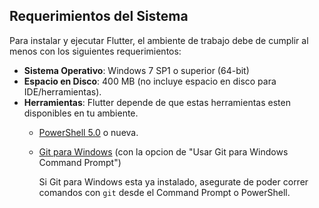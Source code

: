 ## Requerimientos del Sistema

Para instalar y ejecutar Flutter, el ambiente de trabajo debe de cumplir al menos con los siguientes requerimientos:

* **Sistema Operativo**: Windows 7 SP1 o superior (64-bit)
* **Espacio en Disco**: 400 MB (no incluye espacio en disco para IDE/herramientas).
* **Herramientas**: Flutter  depende de que estas herramientas esten disponibles en tu ambiente.
  * [PowerShell 5.0](https://docs.microsoft.com/en-us/powershell/scripting/setup/installing-windows-powershell#upgrading-existing-windows-powershell) o nueva.
  * [Git para Windows](https://git-scm.com/download/win) (con la opcion de "Usar Git para Windows Command Prompt")

     Si Git para Windows esta ya instalado, asegurate de poder correr comandos con `git` desde el 
     Command Prompt o PowerShell.
